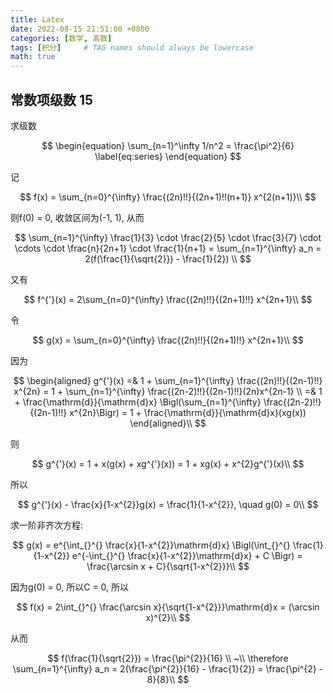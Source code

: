 ```yaml
---
title: Latex
date: 2022-08-15 21:51:00 +0800
categories: [数学, 高数]
tags: [积分]     # TAG names should always be lowercase
math: true
---
```




常数项级数 15
---

求级数 

$$
\begin{equation}
  \sum_{n=1}^\infty 1/n^2 = \frac{\pi^2}{6}
  \label{eq:series}
\end{equation}
$$

记 

$$
f(x) = \sum_{n=0}^{\infty} \frac{(2n)!!}{(2n+1)!!(n+1)} x^{2(n+1)}\\
$$

则f(0) = 0, 收敛区间为(-1, 1), 从而 

$$
\sum_{n=1}^{\infty} \frac{1}{3} \cdot \frac{2}{5} \cdot \frac{3}{7} \cdot \cdots \cdot \frac{n}{2n+1} \cdot \frac{1}{n+1} = \sum_{n=1}^{\infty} a_n = 2(f(\frac{1}{\sqrt{2}}) - \frac{1}{2}) \\
$$

又有 

$$
f^{'}(x) = 2\sum_{n=0}^{\infty} \frac{(2n)!!}{(2n+1)!!} x^{2n+1}\\
$$

令 

$$
g(x) = \sum_{n=0}^{\infty} \frac{(2n)!!}{(2n+1)!!} x^{2n+1}\\
$$

因为 

$$
\begin{aligned} g^{'}(x) =& 1 + \sum_{n=1}^{\infty} \frac{(2n)!!}{(2n-1)!!} x^{2n} = 1 + \sum_{n=1}^{\infty} \frac{(2n-2)!!}{(2n-1)!!}(2n)x^{2n-1} \\  =& 1 + \frac{\mathrm{d}}{\mathrm{d}x} \Bigl(\sum_{n=1}^{\infty} \frac{(2n-2)!!}{(2n-1)!!} x^{2n}\Bigr) = 1 + \frac{\mathrm{d}}{\mathrm{d}x}(xg(x))  \end{aligned}\\
$$

则 

$$
g^{'}(x) = 1 + x(g(x) + xg^{'}(x)) = 1 + xg(x) + x^{2}g^{'}(x)\\
$$

所以 

$$
g^{'}(x) - \frac{x}{1-x^{2}}g(x) = \frac{1}{1-x^{2}}, \quad g(0) = 0\\
$$

求一阶非齐次方程: 

$$
g(x) = e^{\int_{}^{} \frac{x}{1-x^{2}}\mathrm{d}x} \Bigl(\int_{}^{} \frac{1}{1-x^{2}} e^{-\int_{}^{} \frac{x}{1-x^{2}}\mathrm{d}x} + C \Bigr) = \frac{\arcsin x + C}{\sqrt{1-x^{2}}}\\
$$

因为g(0) = 0, 所以C = 0, 所以 

$$
f(x) = 2\int_{}^{} \frac{\arcsin x}{\sqrt{1-x^{2}}}\mathrm{d}x = (\arcsin x)^{2}\\
$$

从而 

$$
f(\frac{1}{\sqrt{2}}) = \frac{\pi^{2}}{16} \\ ~\\ \therefore  \sum_{n=1}^{\infty} a_n = 2(\frac{\pi^{2}}{16} - \frac{1}{2}) = \frac{\pi^{2} - 8}{8}\\
$$